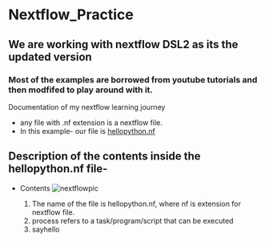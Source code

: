 # Nextflow_Practice
## We are working with nextflow DSL2 as its the updated version
### Most of the examples are borrowed from youtube tutorials and then modfifed to play around with it.
Documentation of my nextflow learning journey
- any file with .nf extension is a nextflow file.
- In this example- our file is [hellopython.nf](https://github.com/snehacodes15/nextflow_practice/blob/main/hellopython.nf)

## Description of the contents inside the hellopython.nf file-
- Contents
  ![nextflowpic](https://github.com/snehacodes15/nextflow_practice/assets/129862776/5a4739fb-914d-4ead-aaff-f040b519c25a)

  1. The name of the file is hellopython.nf, where nf is extension for nextflow file.
  2. process refers to a task/program/script that can be executed
  3. sayhello
